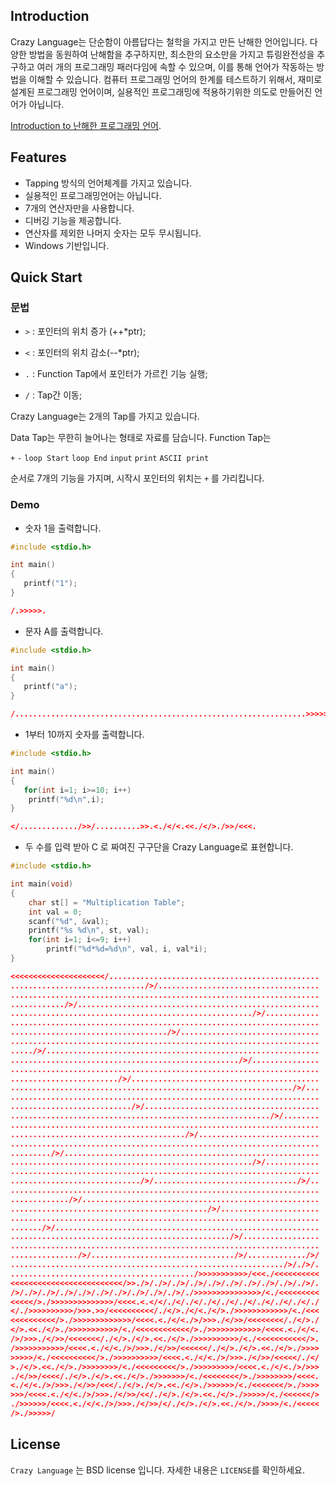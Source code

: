 ## Introduction

Crazy Language는 단순함이 아름답다는 철학을 가지고 만든 난해한 언어입니다.
다양한 방법을 동원하여 난해함을 추구하지만, 최소한의 요소만을 가지고 튜링완전성을 추구하고 여러 개의 프로그래밍 패러다임에 속할 수 있으며, 이를 통해 언어가 작동하는 방법을 이해할 수 있습니다.
컴퓨터 프로그래밍 언어의 한계를 테스트하기 위해서, 재미로 설계된 프로그래밍 언어이며, 실용적인 프로그래밍에 적용하기위한 의도로 만들어진 언어가 아닙니다.

[Introduction to 난해한 프로그래밍 언어](http://ko.wikipedia.org/wiki/%EB%82%9C%ED%95%B4%ED%95%9C_%ED%94%84%EB%A1%9C%EA%B7%B8%EB%9E%98%EB%B0%8D_%EC%96%B8%EC%96%B4).

## Features

* Tapping 방식의 언어체계를 가지고 있습니다.
* 실용적인 프로그래밍언어는 아닙니다.
* 7개의 연산자만을 사용합니다.
* 디버깅 기능을 제공합니다.
* 연산자를 제외한 나머지 숫자는 모두 무시됩니다.
* Windows 기반입니다.

## Quick Start

### 문법

* `>` : 포인터의 위치 증가 (++*ptr);

* `<` : 포인터의 위치 감소(--*ptr);

* `.` : Function Tap에서 포인터가 가르킨 기능 실행;

* `/` : Tap간 이동;
 
Crazy Language는 2개의 Tap를 가지고 있습니다. 

Data Tap는 무한히 늘어나는 형태로 자료를 담습니다.
Function Tap는 

`+` `-` `loop Start` `loop End` `input` `print` `ASCII print` 

순서로 7개의 기능을 가지며, 시작시 포인터의 위치는 `+` 를 가리킵니다.

### Demo


* 숫자 1을 출력합니다.

```C
#include <stdio.h>

int main()
{
   printf("1");
}
```
```json
/.>>>>>.
```



* 문자 A를 출력합니다.

```C
#include <stdio.h>

int main()
{
   printf("a");
}
```
```json
/.................................................................>>>>>>.
```


* 1부터 10까지 숫자를 출력합니다.

```C
#include <stdio.h>

int main()
{
   for(int i=1; i>=10; i++)
	printf("%d\n",i);
}
```
```json
</............./>>/..........>>.<./</<.<<./</>./>>/<<<.
```


* 두 수를 입력 받아 C 로 짜여진 구구단을 Crazy Language로 표현합니다.

```C
#include <stdio.h>

int main(void)
{
    char st[] = "Multiplication Table";
    int val = 0;
    scanf("%d", &val);
    printf("%s %d\n", st, val);
    for(int i=1; i<=9; i++)
        printf("%d*%d=%d\n", val, i, val*i);
}
```
```json
<<<<<<<<<<<<<<<<<<<<</...............................................
............................../>/....................................
.....................................................................
............/>/......................................................
....................................................../>/............
.....................................................................
.................................../>/...............................
.....................................................................
...../>/.............................................................
.................................................../>/...............
.....................................................................
......................../>/..........................................
.............................................................../>/...
.....................................................................
.........................../>/.......................................
........................................................../>/........
.....................................................................
......................................./>/...........................
.....................................................................
........./>/.........................................................
....................................................../>/............
.....................................................................
............................./>/................................/>/..
.....................................................................
............./>/.....................................................
............................................/>/......................
.....................................................................
......./>/...........................................................
................................................./>/.................
.....................................................................
.............../>/................................/>/............./>/
............................................................./>/./>/.
........................................./>>>>>>>>>>>/<<<./<<<<<<<<<<
<<<<<<<<<<<<<<<<<<<<<<<<</>>./>/./>/./>/./>/./>/./>/./>/./>/./>/./>/.
/>/./>/./>/./>/./>/./>/./>/./>/./>/./>/./>>>>>>>>>>>>>>>/<./<<<<<<<<<
<<<<</>./>>>>>>>>>>>>>>/<<<<.<.</</./</./</./</./</./</./</./</./</./
</./>>>>>>>>>>/>>>.>>/<<<<<<<<<</./</>./</<./</>./>>>>>>>>>>>>/<./<<<
<<<<<<<<<</>./>>>>>>>>>>>>>/<<<<.<./</<./>/>>>./</>>/<<<<<<<</./</>./
</>.<<./</>./>>>>>>>>>>>/<./<<<<<<<<<<<</>./>>>>>>>>>>>>/<<<<.<./</<.
/>/>>>./</>>/<<<<<<</./</>./</>.<<./</>./>>>>>>>>>>/<./<<<<<<<<<<</>.
/>>>>>>>>>>>/<<<<.<./</<./>/>>>./</>>/<<<<<</./</>./</>.<<./</>./>>>>
>>>>>/<./<<<<<<<<<</>./>>>>>>>>>>/<<<<.<./</<./>/>>>./</>>/<<<<</./</
>./</>.<<./</>./>>>>>>>>/<./<<<<<<<<</>./>>>>>>>>>/<<<<.<./</<./>/>>>
./</>>/<<<</./</>./</>.<<./</>./>>>>>>>/<./<<<<<<<</>./>>>>>>>>/<<<<.
<./</<./>/>>>./</>>/<<</./</>./</>.<<./</>./>>>>>>/<./<<<<<<</>./>>>>
>>>/<<<<.<./</<./>/>>>./</>>/<</./</>./</>.<<./</>./>>>>>/<./<<<<<</>
./>>>>>>/<<<<.<./</<./>/>>>./</>>/</./</>./</>.<<./</>./>>>>/<./<<<<<
/>./>>>>>/
```

## License

`Crazy Language` 는 BSD license 입니다. 자세한 내용은 `LICENSE`를 확인하세요.
